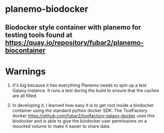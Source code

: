 # planemo-biodocker

## Biodocker style container with planemo for testing tools found at https://quay.io/repository/fubar2/planemo-biocontainer

# Warnings

1. It's big because it has everything Planemo needs to spin up
a test Galaxy instance. It runs a test during the build to ensure that
the caches are all filled.

2. In developing it, I learned how easy it is to get root inside a biodocker
container using the standard python docker SDK. The ToolFactory docker
https://github.com/fubar2/toolfactory-galaxy-docker uses this biodocker and is able to give the
biodocker user permissions on a mounted volume to make it easier to
share data.

